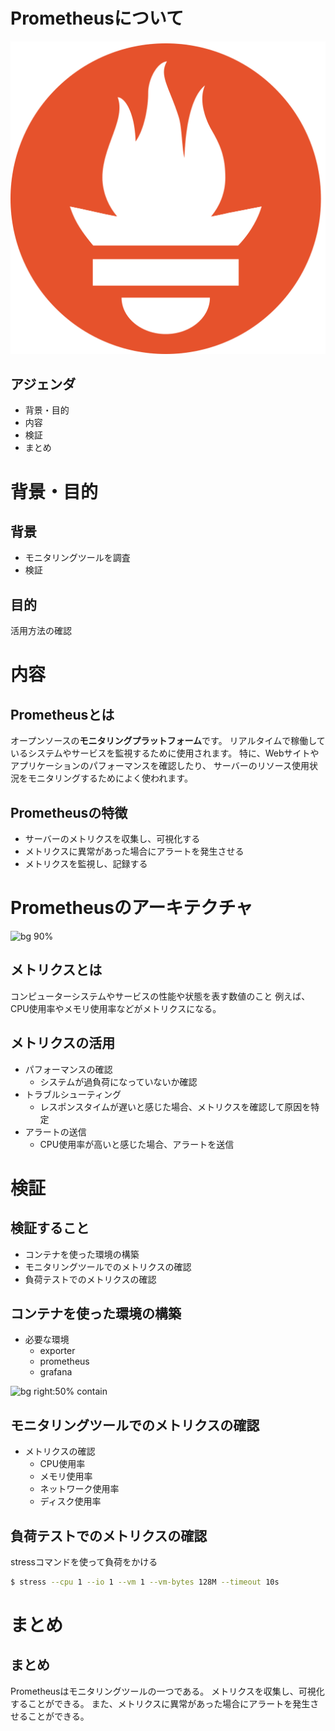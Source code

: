 
# Prometheusについて
![width:50% bg right:40%](assets/logo.png)
## アジェンダ

- 背景・目的
- 内容
- 検証
- まとめ

# 背景・目的
## 背景

- モニタリングツールを調査
- 検証
## 目的

 活用方法の確認

# 内容
## Prometheusとは

オープンソースの**モニタリングプラットフォーム**です。
リアルタイムで稼働しているシステムやサービスを監視するために使用されます。
特に、Webサイトやアプリケーションのパフォーマンスを確認したり、
サーバーのリソース使用状況をモニタリングするためによく使われます。
## Prometheusの特徴

- サーバーのメトリクスを収集し、可視化する
- メトリクスに異常があった場合にアラートを発生させる
- メトリクスを監視し、記録する
# Prometheusのアーキテクチャ

![bg 90%](https://raw.githubusercontent.com/yumekiti/slides/main/prometheus/assets/architecture.png)
## メトリクスとは

コンピューターシステムやサービスの性能や状態を表す数値のこと
例えば、CPU使用率やメモリ使用率などがメトリクスになる。
## メトリクスの活用

- パフォーマンスの確認
  - システムが過負荷になっていないか確認
- トラブルシューティング
  - レスポンスタイムが遅いと感じた場合、メトリクスを確認して原因を特定
- アラートの送信
  - CPU使用率が高いと感じた場合、アラートを送信

# 検証
## 検証すること

- コンテナを使った環境の構築
- モニタリングツールでのメトリクスの確認
- 負荷テストでのメトリクスの確認
## コンテナを使った環境の構築

- 必要な環境
  - exporter
  - prometheus
  - grafana

![bg right:50% contain](https://raw.githubusercontent.com/yumekiti/slides/main/prometheus/assets/architecture.png)
## モニタリングツールでのメトリクスの確認

- メトリクスの確認
  - CPU使用率
  - メモリ使用率
  - ネットワーク使用率
  - ディスク使用率
## 負荷テストでのメトリクスの確認

stressコマンドを使って負荷をかける

```bash
$ stress --cpu 1 --io 1 --vm 1 --vm-bytes 128M --timeout 10s
```

# まとめ
## まとめ

Prometheusはモニタリングツールの一つである。
メトリクスを収集し、可視化することができる。
また、メトリクスに異常があった場合にアラートを発生させることができる。
